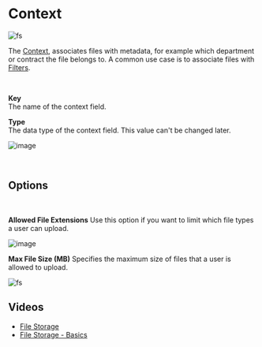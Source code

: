 
# Context

![fs](https://profitbasedocs.blob.core.windows.net/images/filestorageCT.png)

The [Context](context.md), associates files with metadata, for example which department or contract the file belongs to. A common use case is to associate files with [Filters](../filters/index.md).

<br/>

**Key**  
The name of the context field.

**Type**  
The data type of the context field. This value can't be changed later. 

![image](https://profitbasedocs.blob.core.windows.net/images/filestorage1.png)

<br/>


## Options
<br/>

**Allowed File Extensions**
Use this option if you want to limit which file types a user can upload. 

![image](https://profitbasedocs.blob.core.windows.net/images/filestorage2.png)
<br/>

**Max File Size (MB)**
Specifies the maximum size of files that a user is allowed to upload.

![fs](https://profitbasedocs.blob.core.windows.net/images/filestorageMB.png)
<br/>



## Videos

- [File Storage](../../videos/filestorage.md)
- [File Storage - Basics](https://profitbasedocs.blob.core.windows.net/videos/File%20Storage%20-%20Basics.mp4)